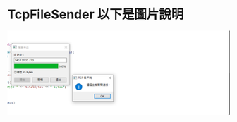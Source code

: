 # TcpFileSender 以下是圖片說明

![Image Description](https://github.com/HUUZHEN/tcp-/blob/main/image.png?raw=true)
